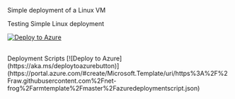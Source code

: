 Simple deployment of a Linux VM


Testing Simple Linux deployment

[![Deploy to Azure](https://aka.ms/deploytoazurebutton)](https://portal.azure.com/#create/Microsoft.Template/uri/https%3A%2F%2Fraw.githubusercontent.com%2Fnet-frog%2Farmtemplate%2Fmaster%2Fazuredeploy.json)

</br>
Deployment Scripts
[![Deploy to Azure](https://aka.ms/deploytoazurebutton)](https://portal.azure.com/#create/Microsoft.Template/uri/https%3A%2F%2Fraw.githubusercontent.com%2Fnet-frog%2Farmtemplate%2Fmaster%2Fazuredeploymentscript.json)
